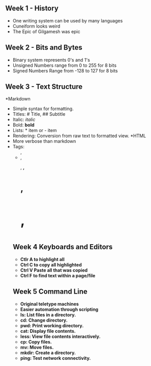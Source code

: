 ## Week 1 - History
- One writing system can be used by many languages
- Cuneiform looks weird
- The Epic of Gilgamesh was epic

## Week 2 - Bits and Bytes
- Binary system represents 0's and 1's
- Unsigned Numbers range from 0 to 255 for 8 bits
- Signed Numbers Range from -128 to 127 for 8 bits

## Week 3 - Text Structure
*Markdown
  - Simple syntax for formatting.
  - Titles: # Title, ## Subtitle
  - Italic: _italic_
  - Bold: **bold**
  - Lists: * item or - item
  - Rendering: Conversion from raw text to formatted view.
*HTML
  - More verbose than markdown
  - Tags: <ul>, <li>, <p>, <strong>, <h1>, <h2>, <h3>

## Week 4 Keyboards and Editors
- Ctlr A to highlight all
- Ctrl C to copy all highlighted
- Ctrl V Paste all that was copied
- Ctrl F to find text within a page/file

## Week 5 Command Line
- Original teletype machines
- Easier automation through scripting
- ls: List files in a directory.
- cd: Change directory.
- pwd: Print working directory.
- cat: Display file contents.
- less: View file contents interactively.
- cp: Copy files.
- mv: Move files.
- mkdir: Create a directory.
- ping: Test network connectivity.
